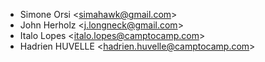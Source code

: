 - Simone Orsi \<<simahawk@gmail.com>\>
- John Herholz \<<j.longneck@gmail.com>\>
- Italo Lopes \<<italo.lopes@camptocamp.com>\>
- Hadrien HUVELLE \<<hadrien.huvelle@camptocamp.com>\>
